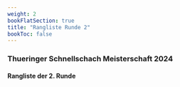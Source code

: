 ```yaml
---
weight: 2
bookFlatSection: true
title: "Rangliste Runde 2"
bookToc: false
---
```


### Thueringer Schnellschach Meisterschaft 2024

#### Rangliste der 2. Runde
